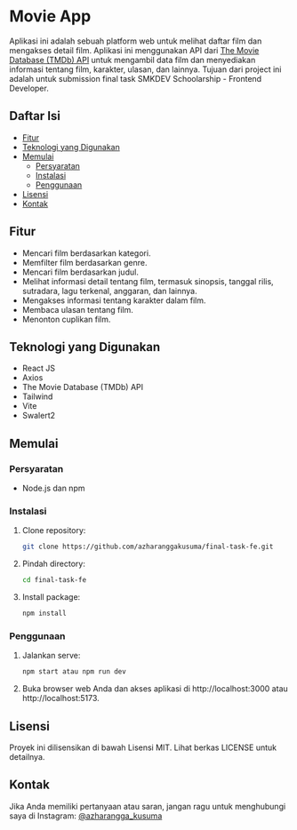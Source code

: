 # Movie App

Aplikasi ini adalah sebuah platform web untuk melihat daftar film dan mengakses detail film. Aplikasi ini menggunakan API dari [The Movie Database (TMDb) API](https://www.themoviedb.org/documentation/api) untuk mengambil data film dan menyediakan informasi tentang film, karakter, ulasan, dan lainnya. Tujuan dari project ini adalah untuk submission final task SMKDEV Schoolarship - Frontend Developer.

## Daftar Isi

- [Fitur](#fitur)
- [Teknologi yang Digunakan](#teknologi-yang-digunakan)
- [Memulai](#memulai)
  - [Persyaratan](#persyaratan)
  - [Instalasi](#instalasi)
  - [Penggunaan](#penggunaan)
- [Lisensi](#lisensi)
- [Kontak](#kontak)

## Fitur

- Mencari film berdasarkan kategori.
- Memfilter film berdasarkan genre.
- Mencari film berdasarkan judul.
- Melihat informasi detail tentang film, termasuk sinopsis, tanggal rilis, sutradara, lagu terkenal, anggaran, dan lainnya.
- Mengakses informasi tentang karakter dalam film.
- Membaca ulasan tentang film.
- Menonton cuplikan film.

## Teknologi yang Digunakan

- React JS
- Axios
- The Movie Database (TMDb) API
- Tailwind
- Vite
- Swalert2

## Memulai

### Persyaratan

- Node.js dan npm

### Instalasi

1. Clone repository:

   ```bash
   git clone https://github.com/azharanggakusuma/final-task-fe.git
2. Pindah directory:

   ```bash
   cd final-task-fe
3. Install package:

   ```bash
   npm install

### Penggunaan

1. Jalankan serve:

   ```bash
   npm start atau npm run dev
2. Buka browser web Anda dan akses aplikasi di http://localhost:3000 atau http://localhost:5173.

## Lisensi
Proyek ini dilisensikan di bawah Lisensi MIT. Lihat berkas LICENSE untuk detailnya.

## Kontak
Jika Anda memiliki pertanyaan atau saran, jangan ragu untuk menghubungi saya di Instagram: [@azharangga_kusuma](https://instagram.com/azharangga_kusuma)

